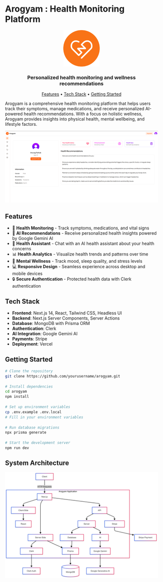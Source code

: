 # Arogyam : Health Monitoring Platform

<div align="center">
  <img src="public/icons/logo.svg" alt="Arogyam Logo" width="120" />
  <h3>Personalized health monitoring and wellness recommendations</h3>
</div>

<p align="center">
  <a href="#features">Features</a> •
  <a href="#tech-stack">Tech Stack</a> •
  <a href="#getting-started">Getting Started</a> 
</p>

Arogyam is a comprehensive health monitoring platform that helps users track their symptoms, manage medications, and receive personalized AI-powered health recommendations. With a focus on holistic wellness, Arogyam provides insights into physical health, mental wellbeing, and lifestyle factors.

![Dashboard Preview](/public/images/dashboard.png)

## Features

- 🏥 **Health Monitoring** - Track symptoms, medications, and vital signs
- 🤖 **AI Recommendations** - Receive personalized health insights powered by Google Gemini AI
- 💬 **Health Assistant** - Chat with an AI health assistant about your health concerns
- 📊 **Health Analytics** - Visualize health trends and patterns over time
- 🧠 **Mental Wellness** - Track mood, sleep quality, and stress levels
- 💻 **Responsive Design** - Seamless experience across desktop and mobile devices
- 🔒 **Secure Authentication** - Protected health data with Clerk authentication

## Tech Stack

- **Frontend**: Next.js 14, React, Tailwind CSS, Headless UI
- **Backend**: Next.js Server Components, Server Actions
- **Database**: MongoDB with Prisma ORM
- **Authentication**: Clerk
- **AI Integration**: Google Gemini AI
- **Payments**: Stripe
- **Deployment**: Vercel

## Getting Started

```bash
# Clone the repository
git clone https://github.com/yourusername/arogyam.git

# Install dependencies
cd arogyam
npm install

# Set up environment variables
cp .env.example .env.local
# Fill in your environment variables

# Run database migrations
npx prisma generate

# Start the development server
npm run dev

```

## System Architecture
![Architecture Preview](/public/diagrams/system-architecture.png)


